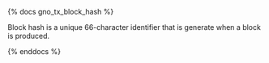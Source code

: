 {% docs gno_tx_block_hash %}

Block hash is a unique 66-character identifier that is generate when a block is produced. 

{% enddocs %}